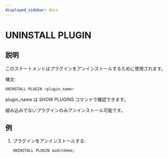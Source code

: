 ```yaml
---
displayed_sidebar: docs
---
```


# UNINSTALL PLUGIN

## 説明

このステートメントはプラグインをアンインストールするために使用されます。

構文:

```SQL
UNINSTALL PLUGIN <plugin_name>
```

plugin_name は SHOW PLUGINS コマンドで確認できます。

組み込みでないプラグインのみアンインストール可能です。

## 例

1. プラグインをアンインストールする:

    ```SQL
    UNINSTALL PLUGIN auditdemo;
    ```